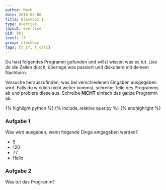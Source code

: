 ```yaml
---
author: Mark
date: 2016-03-06
title: Blackbox I
type: exercise
layout: exercise
uid: bb1
level: l3
group: blackbox
tags: [t_if, t_calc]
---
```


Du hast folgendes Programm gefunden und willst wissen was es tut.
Lies dir die Zeilen durch, überlege was passiert und diskutiere mit deinem Nachbarn.

Versuche herauszufinden, was bei verschiedenen Eingaben ausgegeben wird.
Falls du wirklich nicht weiter kommst, schreibe Teile des Programms ab und probiere diese aus.
Schreibe **NICHT** einfach das ganze Programm ab.

{% highlight python %}
{% include_relative quer.py %}
{% endhighlight %}


### Aufgabe 1
Was wird ausgeben, wenn folgende Dinge eingegeben werden?

- 5
- 120
- 77
- Hallo

### Aufgabe 2
Was tut das Programm?